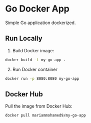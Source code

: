 # Go Docker App

Simple Go application dockerized.

## Run Locally

1. Build Docker image:
```bash
docker build -t my-go-app .

```

2. Run Docker container
```bash
docker run -p 8080:8080 my-go-app
```

## Docker Hub

Pull the image from Docker Hub:
```bash
docker pull mariammohamed9/my-go-app
```
